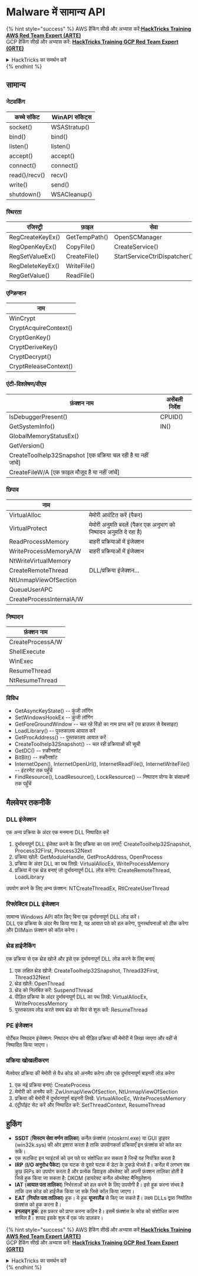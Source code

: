 # Malware में सामान्य API

{% hint style="success" %}
AWS हैकिंग सीखें और अभ्यास करें:<img src="/.gitbook/assets/arte.png" alt="" data-size="line">[**HackTricks Training AWS Red Team Expert (ARTE)**](https://training.hacktricks.xyz/courses/arte)<img src="/.gitbook/assets/arte.png" alt="" data-size="line">\
GCP हैकिंग सीखें और अभ्यास करें: <img src="/.gitbook/assets/grte.png" alt="" data-size="line">[**HackTricks Training GCP Red Team Expert (GRTE)**<img src="/.gitbook/assets/grte.png" alt="" data-size="line">](https://training.hacktricks.xyz/courses/grte)

<details>

<summary>HackTricks का समर्थन करें</summary>

* [**सदस्यता योजनाएँ**](https://github.com/sponsors/carlospolop) देखें!
* **हमारे** 💬 [**Discord समूह**](https://discord.gg/hRep4RUj7f) या [**टेलीग्राम समूह**](https://t.me/peass) में शामिल हों या **हमारा अनुसरण करें** **Twitter** 🐦 [**@hacktricks\_live**](https://twitter.com/hacktricks\_live)**.**
* **हैकिंग ट्रिक्स साझा करें और** [**HackTricks**](https://github.com/carlospolop/hacktricks) और [**HackTricks Cloud**](https://github.com/carlospolop/hacktricks-cloud) गिटहब रिपोजिटरी में PR सबमिट करें।

</details>
{% endhint %}

## सामान्य

### नेटवर्किंग

| कच्चे सॉकेट   | WinAPI सॉकेट्स |
| ------------- | -------------- |
| socket()      | WSAStratup()   |
| bind()        | bind()         |
| listen()      | listen()       |
| accept()      | accept()       |
| connect()     | connect()      |
| read()/recv() | recv()         |
| write()       | send()         |
| shutdown()    | WSACleanup()   |

### स्थिरता

| रजिस्ट्री         | फ़ाइल          | सेवा                      |
| ---------------- | ------------- | ---------------------------- |
| RegCreateKeyEx() | GetTempPath() | OpenSCManager                |
| RegOpenKeyEx()   | CopyFile()    | CreateService()              |
| RegSetValueEx()  | CreateFile()  | StartServiceCtrlDispatcher() |
| RegDeleteKeyEx() | WriteFile()   |                              |
| RegGetValue()    | ReadFile()    |                              |

### एन्क्रिप्शन

| नाम                  |
| --------------------- |
| WinCrypt              |
| CryptAcquireContext() |
| CryptGenKey()         |
| CryptDeriveKey()      |
| CryptDecrypt()        |
| CryptReleaseContext() |

### एंटी-विश्लेषण/वीएम

| फ़ंक्शन नाम                                             | असेंबली निर्देश |
| --------------------------------------------------------- | --------------------- |
| IsDebuggerPresent()                                       | CPUID()               |
| GetSystemInfo()                                           | IN()                  |
| GlobalMemoryStatusEx()                                    |                       |
| GetVersion()                                              |                       |
| CreateToolhelp32Snapshot \[एक प्रक्रिया चल रही है या नहीं जांचें] |                       |
| CreateFileW/A \[एक फ़ाइल मौजूद है या नहीं जांचें]                    |                       |

### छिपाव

| नाम                     |                                                                            |
| ------------------------ | -------------------------------------------------------------------------- |
| VirtualAlloc             | मेमोरी आवंटित करें (पैकर)                                                     |
| VirtualProtect           | मेमोरी अनुमति बदलें (पैकर एक अनुभाग को निष्पादन अनुमति दे रहा है) |
| ReadProcessMemory        | बाहरी प्रक्रियाओं में इंजेक्शन                                          |
| WriteProcessMemoryA/W    | बाहरी प्रक्रियाओं में इंजेक्शन                                          |
| NtWriteVirtualMemory     |                                                                            |
| CreateRemoteThread       | DLL/प्रक्रिया इंजेक्शन...                                                   |
| NtUnmapViewOfSection     |                                                                            |
| QueueUserAPC             |                                                                            |
| CreateProcessInternalA/W |                                                                            |

### निष्पादन

| फ़ंक्शन नाम    |
| ---------------- |
| CreateProcessA/W |
| ShellExecute     |
| WinExec          |
| ResumeThread     |
| NtResumeThread   |

### विविध

* GetAsyncKeyState() -- कुंजी लॉगिंग
* SetWindowsHookEx -- कुंजी लॉगिंग
* GetForeGroundWindow -- चल रहे विंडो का नाम प्राप्त करें (या ब्राउज़र से वेबसाइट)
* LoadLibrary() -- पुस्तकालय आयात करें
* GetProcAddress() -- पुस्तकालय आयात करें
* CreateToolhelp32Snapshot() -- चल रही प्रक्रियाओं की सूची
* GetDC() -- स्क्रीनशॉट
* BitBlt() -- स्क्रीनशॉट
* InternetOpen(), InternetOpenUrl(), InternetReadFile(), InternetWriteFile() -- इंटरनेट तक पहुँचें
* FindResource(), LoadResource(), LockResource() -- निष्पादन योग्य के संसाधनों तक पहुँचें

## मैलवेयर तकनीकें

### DLL इंजेक्शन

एक अन्य प्रक्रिया के अंदर एक मनमाना DLL निष्पादित करें

1. दुर्भावनापूर्ण DLL इंजेक्ट करने के लिए प्रक्रिया का पता लगाएँ: CreateToolhelp32Snapshot, Process32First, Process32Next
2. प्रक्रिया खोलें: GetModuleHandle, GetProcAddress, OpenProcess
3. प्रक्रिया के अंदर DLL का पथ लिखें: VirtualAllocEx, WriteProcessMemory
4. प्रक्रिया में एक थ्रेड बनाएं जो दुर्भावनापूर्ण DLL लोड करेगा: CreateRemoteThread, LoadLibrary

उपयोग करने के लिए अन्य फ़ंक्शन: NTCreateThreadEx, RtlCreateUserThread

### रिफ्लेक्टिव DLL इंजेक्शन

सामान्य Windows API कॉल किए बिना एक दुर्भावनापूर्ण DLL लोड करें।\
DLL एक प्रक्रिया के अंदर मैप किया गया है, यह आयात पते को हल करेगा, पुनर्स्थापनाओं को ठीक करेगा और DllMain फ़ंक्शन को कॉल करेगा।

### थ्रेड हाईजैकिंग

एक प्रक्रिया से एक थ्रेड खोजें और इसे एक दुर्भावनापूर्ण DLL लोड करने के लिए बनाएं

1. एक लक्षित थ्रेड खोजें: CreateToolhelp32Snapshot, Thread32First, Thread32Next
2. थ्रेड खोलें: OpenThread
3. थ्रेड को निलंबित करें: SuspendThread
4. पीड़ित प्रक्रिया के अंदर दुर्भावनापूर्ण DLL का पथ लिखें: VirtualAllocEx, WriteProcessMemory
5. पुस्तकालय लोड करते समय थ्रेड को फिर से शुरू करें: ResumeThread

### PE इंजेक्शन

पोर्टेबल निष्पादन इंजेक्शन: निष्पादन योग्य को पीड़ित प्रक्रिया की मेमोरी में लिखा जाएगा और वहीं से निष्पादित किया जाएगा।

### प्रक्रिया खोखलीकरण

मैलवेयर प्रक्रिया की मेमोरी से वैध कोड को अनमैप करेगा और एक दुर्भावनापूर्ण बाइनरी लोड करेगा

1. एक नई प्रक्रिया बनाएं: CreateProcess
2. मेमोरी को अनमैप करें: ZwUnmapViewOfSection, NtUnmapViewOfSection
3. प्रक्रिया की मेमोरी में दुर्भावनापूर्ण बाइनरी लिखें: VirtualAllocEc, WriteProcessMemory
4. एंट्रीपॉइंट सेट करें और निष्पादित करें: SetThreadContext, ResumeThread

## हुकिंग

* **SSDT** (**सिस्टम सेवा वर्णन तालिका**) कर्नेल फ़ंक्शंस (ntoskrnl.exe) या GUI ड्राइवर (win32k.sys) की ओर इशारा करता है ताकि उपयोगकर्ता प्रक्रियाएँ इन फ़ंक्शंस को कॉल कर सकें।
* एक रूटकिट इन प्वाइंटर्स को उन पते पर संशोधित कर सकता है जिन्हें वह नियंत्रित करता है
* **IRP** (**I/O अनुरोध पैकेट**) एक घटक से दूसरे घटक में डेटा के टुकड़े भेजते हैं। कर्नेल में लगभग सब कुछ IRPs का उपयोग करता है और प्रत्येक डिवाइस ऑब्जेक्ट की अपनी फ़ंक्शन तालिका होती है जिसे हुक किया जा सकता है: DKOM (डायरेक्ट कर्नेल ऑब्जेक्ट मैनिपुलेशन)
* **IAT** (**आयात पता तालिका**) निर्भरताओं को हल करने के लिए उपयोगी है। इसे हुक करना संभव है ताकि उस कोड को हाईजैक किया जा सके जिसे कॉल किया जाएगा।
* **EAT** (**निर्यात पता तालिका**) हुक। ये हुक **यूजरलैंड** से किए जा सकते हैं। लक्ष्य DLLs द्वारा निर्यातित फ़ंक्शंस को हुक करना है।
* **इनलाइन हुक**: इस प्रकार को प्राप्त करना कठिन है। इसमें फ़ंक्शंस के कोड को संशोधित करना शामिल है। शायद इसके शुरू में एक जंप डालकर। 

{% hint style="success" %}
AWS हैकिंग सीखें और अभ्यास करें:<img src="/.gitbook/assets/arte.png" alt="" data-size="line">[**HackTricks Training AWS Red Team Expert (ARTE)**](https://training.hacktricks.xyz/courses/arte)<img src="/.gitbook/assets/arte.png" alt="" data-size="line">\
GCP हैकिंग सीखें और अभ्यास करें: <img src="/.gitbook/assets/grte.png" alt="" data-size="line">[**HackTricks Training GCP Red Team Expert (GRTE)**<img src="/.gitbook/assets/grte.png" alt="" data-size="line">](https://training.hacktricks.xyz/courses/grte)

<details>

<summary>HackTricks का समर्थन करें</summary>

* [**सदस्यता योजनाएँ**](https://github.com/sponsors/carlospolop) देखें!
* **हमारे** 💬 [**Discord समूह**](https://discord.gg/hRep4RUj7f) या [**टेलीग्राम समूह**](https://t.me/peass) में शामिल हों या **हमारा अनुसरण करें** **Twitter** 🐦 [**@hacktricks\_live**](https://twitter.com/hacktricks\_live)**.**
* **हैकिंग ट्रिक्स साझा करें और** [**HackTricks**](https://github.com/carlospolop/hacktricks) और [**HackTricks Cloud**](https://github.com/carlospolop/hacktricks-cloud) गिटहब रिपोजिटरी में PR सबमिट करें।

</details>
{% endhint %}
